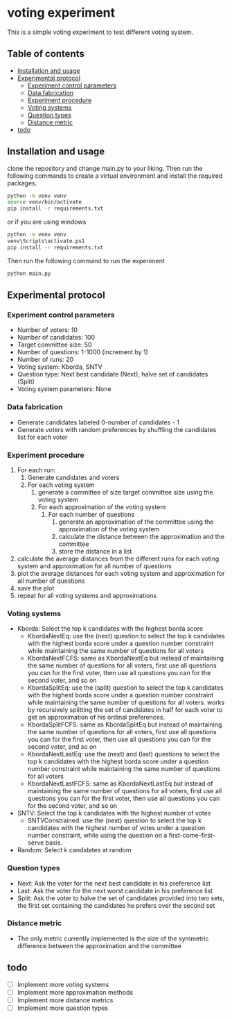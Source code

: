 # voting experiment

This is a simple voting experiment to test different voting system.

## Table of contents
- [Installation and usage](#installation-and-usage)
- [Experimental protocol](#experimental-protocol)
  - [Experiment control parameters](#experiment-control-parameters)
  - [Data fabrication](#data-fabrication)
  - [Experiment procedure](#experiment-procedure)
  - [Voting systems](#voting-systems)
  - [Question types](#question-types)
  - [Distance metric](#distance-metric)
- [todo](#todo)

## Installation and usage

clone the repository and change main.py to your liking. Then run the following commands to create a virtual environment and install the required packages.

```bash
python -m venv venv
source venv/bin/activate
pip install -r requirements.txt
```
or if you are using windows
```bash
python -m venv venv
venv\Scripts\activate.ps1
pip install -r requirements.txt
```

Then run the following command to run the experiment
```bash
python main.py
```
## Experimental protocol
### Experiment control parameters
- Number of voters: 10
- Number of candidates: 100
- Target committee size: 50
- Number of questions: 1-1000 (increment by 1)
- Number of runs: 20
- Voting system: Kborda, SNTV
- Question type: Next best candidate (Next), halve set of candidates (Split)
- Voting system parameters: None

### Data fabrication
- Generate candidates labeled 0-number of candidates - 1
- Generate voters with random preferences by shuffling the candidates list for each voter

### Experiment procedure
1. For each run:
   1. Generate candidates and voters
   2. For each voting system
      1. generate a committee of size target committee size using the voting system
      2. For each approximation of the voting system
         1. For each number of questions
            1. generate an approximation of the committee using the approximation of the voting system
            2. calculate the distance between the approximation and the committee
            3. store the distance in a list
2. calculate the average distances from the different runs for each voting system and approximation for all number of questions
3. plot the average distances for each voting system and approximation for all number of questions
4. save the plot
5. repeat for all voting systems and approximations

### Voting systems
- Kborda: Select the top k candidates with the highest borda score
  - KbordaNextEq: use the (next) question to select the top k candidates with the highest borda score under a question number constraint while maintaining the same number of questions for all voters
  - KbordaNextFCFS: same as KbordaNextEq but instead of maintaining the same number of questions for all voters, first use all questions you can for the first voter, then use all questions you can for the second voter, and so on
  - KbordaSplitEq: use the (split) question to select the top k candidates with the highest borda score under a question number constraint while maintaining the same number of questions for all voters. works by recursively splitting the set of candidates in half for each voter to get an approximation of his ordinal preferences.
  - KbordaSplitFCFS: same as KbordaSplitEq but instead of maintaining the same number of questions for all voters, first use all questions you can for the first voter, then use all questions you can for the second voter, and so on
  - KbordaNextLastEq: use the (next) and (last) questions to select the top k candidates with the highest borda score under a question number constraint while maintaining the same number of questions for all voters
  - KbordaNextLastFCFS: same as KbordaNextLastEq but instead of maintaining the same number of questions for all voters, first use all questions you can for the first voter, then use all questions you can for the second voter, and so on
- SNTV: Select the top k candidates with the highest number of votes
  - SNTVConstrained: use the (next) question to select the top k candidates with the highest number of votes under a question number constraint, while using the question on a first-come-first-serve basis.
- Random: Select k candidates at random

### Question types
- Next: Ask the voter for the next best candidate in his preference list
- Last: Ask the voter for the next worst candidate in his preference list
- Split: Ask the voter to halve the set of candidates provided into two sets, the first set containing the candidates he prefers over the second set

### Distance metric
- The only metric currently implemented is the size of the symmetric difference between the approximation and the committee

## todo
- [ ] Implement more voting systems
- [ ] Implement more approximation methods 
- [ ] Implement more distance metrics
- [ ] Implement more question types 
